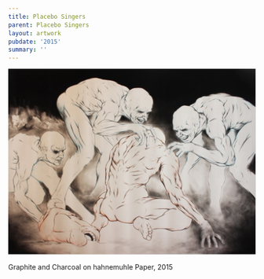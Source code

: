 ```yaml
---
title: Placebo Singers
parent: Placebo Singers
layout: artwork
pubdate: '2015'
summary: ''
---
```

![](/assets/img/ali-akbar-mehta-placebo-singers-2015.jpg)

Graphite and Charcoal on hahnemuhle Paper, 2015
